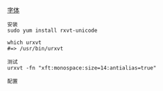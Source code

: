[字体](https://github.com/7900ms/0nottheater_deserted_/tree/master/Usage_Manual/fonts)
```
安装
sudo yum install rxvt-unicode

which urxvt
#=> /usr/bin/urxvt

测试
urxvt -fn "xft:monospace:size=14:antialias=true"

配置



```

